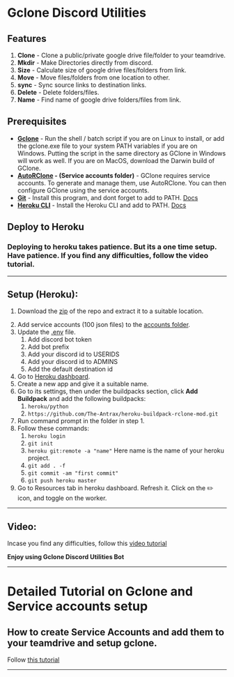 # Gclone Discord Utilities
## Features
1. **Clone**  - Clone a public/private google drive file/folder to your teamdrive.
2. **Mkdir**  - Make Directories directly from discord.
3. **Size**   - Calculate size of google drive files/folders from link.
4. **Move**   - Move files/folders from one location to other.
5. **sync**   - Sync source links to destination links.
6. **Delete** - Delete folders/files.
7. **Name**   - Find name of google drive folders/files from link.
## Prerequisites
- **[Gclone](https://github.com/donwa/gclone)** - Run the shell / batch script if you are on Linux to install, or add the gclone.exe file to your system PATH variables if you are on Windows. Putting the script in the same directory as GClone in Windows will work as well. If you are on MacOS, download the Darwin build of GClone.
- **[AutoRClone](https://github.com/xyou365/autorclone) - (Service accounts folder)** - GClone requires service accounts. To generate and manage them, use AutoRClone. You can then configure GClone using the service accounts.
- **[Git](https://git-scm.com/downloads)** - Install this program, and dont forget to add to PATH. [Docs](https://git-scm.com/book/en/v2/Getting-Started-First-Time-Git-Setup)
- **[Heroku CLI](https://devcenter.heroku.com/articles/heroku-cli#install-the-heroku-cli)** - Install the Heroku CLI and add to PATH. [Docs](https://devcenter.heroku.com/articles/heroku-cli#install-the-heroku-cli)

## Deploy to Heroku
<!-- [![Deploy](https://www.herokucdn.com/deploy/button.svg)](https://heroku.com/deploy) -->
### Deploying to heroku takes patience. But its a one time setup. Have patience. If you find any difficulties, follow the video tutorial.
---
## Setup (Heroku):
1. Download the [zip](https://codeload.github.com/jsmsj/Gclone-Discord-Utilities-Heroku/zip/refs/heads/main) of the repo and extract it to a suitable location.
<!-- Download the latest release of [gclone](https://github.com/donwa/gclone/releases/) and add the **gclone** file to the location, where you extracted .zip folder in step 1.-->
2. Add service accounts (100 json files) to the [accounts folder](accounts/).
3. Update the [.env](.env) file.
   1. Add discord bot token
   2. Add bot prefix
   3. Add your discord id to USERIDS
   4. Add your discord id to ADMINS
   5. Add the default destination id 
4. Go to [Heroku dashboard](https://dashboard.heroku.com/).
5. Create a new app and give it a suitable name.
6. Go to its settings, then under the buildpacks section, click **Add Buildpack** and add the following buildpacks:
   1. `heroku/python`
   2. `https://github.com/The-Antrax/heroku-buildpack-rclone-mod.git`
7. Run command prompt in the folder in step 1.
8. Follow these commands:
   1. `heroku login`
   2. `git init`
   3. `heroku git:remote -a "name"` Here name is the name of your heroku project.
   4. `git add . -f`
   5. `git commit -am "first commit"`
   6. `git push heroku master`
9.  Go to Resources tab in heroku dashboard. Refresh it. Click on the ✏️ icon, and toggle on the worker.

---

## Video:
Incase you find any difficulties, follow this [video tutorial](https://google.com)


**Enjoy using Gclone Discord Utilities Bot**

---

# Detailed Tutorial on Gclone and Service accounts setup

## How to create Service Accounts and add them to your teamdrive and setup gclone.

Follow [this tutorial](https://rentry.co/gcloneguide)

---
